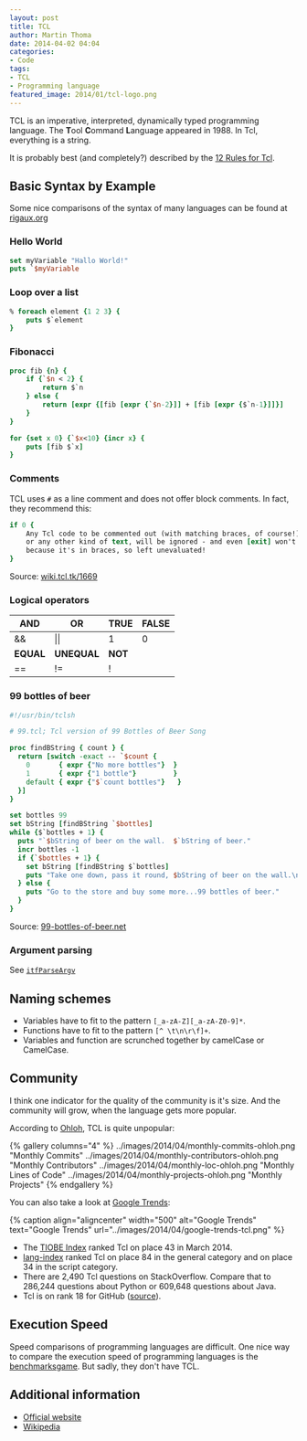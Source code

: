 ```yaml
---
layout: post
title: TCL
author: Martin Thoma
date: 2014-04-02 04:04
categories:
- Code
tags:
- TCL
- Programming language
featured_image: 2014/01/tcl-logo.png
---
```


TCL is an imperative, interpreted, dynamically typed programming language. The
**T**ool **C**ommand **L**anguage appeared in 1988. In Tcl, everything is a string.

It is probably best (and completely?)
described by the [12 Rules for Tcl](tcl-12-rules.html).

## Basic Syntax by Example

Some nice comparisons of the syntax of many languages can be found at [rigaux.org](http://rigaux.org/language-study/syntax-across-languages.html)

### Hello World

```tcl
set myVariable "Hallo World!"
puts `$myVariable
```

### Loop over a list
```tcl
% foreach element {1 2 3} {
    puts $`element
}
```

### Fibonacci

```tcl
proc fib {n} {
    if {`$n < 2} {
        return $`n
    } else {
        return [expr {[fib [expr {`$n-2}]] + [fib [expr {$`n-1}]]}]
    }
}

for {set x 0} {`$x<10} {incr x} {
    puts [fib $`x]
}
```

### Comments

TCL uses `#` as a line comment and does not offer block comments. In fact, they
recommend this:

```tcl
if 0 {
    Any Tcl code to be commented out (with matching braces, of course!)
    or any other kind of text, will be ignored - and even [exit] won't fire
    because it's in braces, so left unevaluated!
}
```

Source: [wiki.tcl.tk/1669](http://wiki.tcl.tk/1669)

### Logical operators


| AND   | OR           | TRUE | FALSE |
|-------|--------------|------|-------|
| &&    | &#124;&#124; |   1  |     0 |
| **EQUAL** | **UNEQUAL**      | **NOT**  |       |
|  ==   |    !=        |   !  |       |

### 99 bottles of beer

```tcl
#!/usr/bin/tclsh

# 99.tcl; Tcl version of 99 Bottles of Beer Song

proc findBString { count } {
  return [switch -exact -- `$count {
    0       { expr {"No more bottles"}  }
    1       { expr {"1 bottle"}         }
    default { expr {"$`count bottles"}   }
  }]
}

set bottles 99
set bString [findBString `$bottles]
while {$`bottles + 1} {
  puts "`$bString of beer on the wall.  $`bString of beer."
  incr bottles -1
  if {`$bottles + 1} {
    set bString [findBString $`bottles]
    puts "Take one down, pass it round, $bString of beer on the wall.\n"
  } else {
    puts "Go to the store and buy some more...99 bottles of beer."
  }
}
```

Source: [99-bottles-of-beer.net](http://99-bottles-of-beer.net/language-tcl-797.html)

### Argument parsing ###
See [`itfParseArgv`](http://www.cs.cmu.edu/~tanja/Lectures/JRTkDoc/OldDoc/interface/parseArgv.html)

## Naming schemes

* Variables have to fit to the pattern `[_a-zA-Z][_a-zA-Z0-9]*`.
* Functions have to fit to the pattern `[^ \t\n\r\f]+`.
* Variables and function are scrunched together by camelCase or CamelCase.

## Community

I think one indicator for the quality of the community is it's size. And the
community will grow, when the language gets more popular.

According to [Ohloh](http://www.ohloh.net/languages/compare), TCL is quite unpopular:

{% gallery columns="4" %}
    ../images/2014/04/monthly-commits-ohloh.png       "Monthly Commits"
    ../images/2014/04/monthly-contributors-ohloh.png  "Monthly Contributors"
    ../images/2014/04/monthly-loc-ohloh.png           "Monthly Lines of Code"
    ../images/2014/04/monthly-projects-ohloh.png      "Monthly Projects"
{% endgallery %}

You can also take a look at [Google Trends](http://www.google.com/trends/):

{% caption align="aligncenter" width="500" alt="Google Trends" text="Google Trends" url="../images/2014/04/google-trends-tcl.png" %}

* The [TIOBE Index](http://www.tiobe.com/index.php/content/paperinfo/tpci/index.html)
ranked Tcl on place 43 in March 2014.
* [lang-index](http://lang-index.sourceforge.net/) ranked Tcl on place 84 in the
  general category and on place 34 in the script category.
* There are 2,490 Tcl questions on StackOverflow. Compare that to 286,244 
  questions about Python or 609,648 questions about Java.
* Tcl is on rank 18 for GitHub ([source](http://adambard.com/blog/top-github-languages-for-2013-so-far/)).

## Execution Speed

Speed comparisons of programming languages are difficult. One nice way to 
compare the execution speed of programming languages is the [benchmarksgame](http://benchmarksgame.alioth.debian.org/). But sadly, they don't have TCL.

## Additional information

* [Official website](http://www.tcl.tk/)
* [Wikipedia](https://en.wikipedia.org/wiki/Tcl)